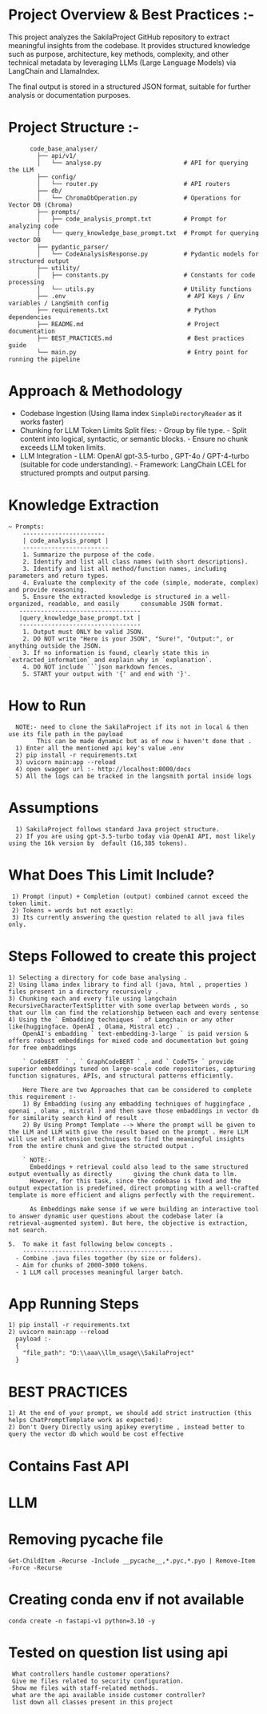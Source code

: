 # Project Overview & Best Practices :-

  This project analyzes the SakilaProject GitHub repository to extract meaningful insights from the codebase. It provides structured knowledge such as purpose, architecture, key methods, complexity, and other technical metadata by leveraging LLMs (Large Language Models) via LangChain and LlamaIndex.

  The final output is stored in a structured JSON format, suitable for further analysis or documentation purposes.

# Project Structure :-
          code_base_analyser/
            ├── api/v1/
            │   └── analyse.py                       # API for querying the LLM
            ├── config/
            │   └── router.py                        # API routers
            ├── db/
            │   └── ChromaDbOperation.py             # Operations for Vector DB (Chroma)
            ├── prompts/
            │   ├── code_analysis_prompt.txt         # Prompt for analyzing code
            │   └── query_knowledge_base_prompt.txt  # Prompt for querying vector DB
            ├── pydantic_parser/
            │   └── CodeAnalysisResponse.py          # Pydantic models for structured output
            ├── utility/
            │   ├── constants.py                     # Constants for code processing
            │   └── utils.py                         # Utility functions
            ├── .env                                  # API Keys / Env variables / LangSmith config
            ├── requirements.txt                      # Python dependencies
            ├── README.md                             # Project documentation
            ├── BEST_PRACTICES.md                     # Best practices guide
            └── main.py                               # Entry point for running the pipeline



# Approach & Methodology
  - Codebase Ingestion (Using llama index ` SimpleDirectoryReader ` as it works faster)
  - Chunking for LLM Token Limits
      Split files:
          - Group by file type.
          - Split content into logical, syntactic, or semantic blocks.
          - Ensure no chunk exceeds LLM token limits.
  - LLM Integration
        - LLM: OpenAI gpt-3.5-turbo , GPT-4o / GPT-4-turbo (suitable for code understanding).
        - Framework: LangChain LCEL for structured prompts and output parsing.

# Knowledge Extraction
    ~ Prompts:
        -----------------------
        | code_analysis_prompt |
        ------------------------
        1. Summarize the purpose of the code.
        2. Identify and list all class names (with short descriptions).
        3. Identify and list all method/function names, including parameters and return types.
        4. Evaluate the complexity of the code (simple, moderate, complex) and provide reasoning.
        5. Ensure the extracted knowledge is structured in a well-organized, readable, and easily      consumable JSON format.
       ----------------------------------
       |query_knowledge_base_prompt.txt |
       ----------------------------------
        1. Output must ONLY be valid JSON.
        2. DO NOT write "Here is your JSON", "Sure!", "Output:", or anything outside the JSON.
        3. If no information is found, clearly state this in `extracted_information` and explain why in `explanation`.
        4. DO NOT include ```json markdown fences.
        5. START your output with '{' and end with '}'.

#  How to Run
      NOTE:- need to clone the SakilaProject if its not in local & then use its file path in the payload
            This can be made dynamic but as of now i haven't done that . 
      1) Enter all the mentioned api key's value .env 
      2) pip install -r requirements.txt
      3) uvicorn main:app --reload
      4) open swagger url :- http://localhost:8000/docs
      5) All the logs can be tracked in the langsmith portal inside logs

# Assumptions
      1) SakilaProject follows standard Java project structure.
      2) If you are using gpt-3.5-turbo today via OpenAI API, most likely using the 16k version by  default (16,385 tokens).

# What Does This Limit Include?
     1) Prompt (input) + Completion (output) combined cannot exceed the token limit.
     2) Tokens ≈ words but not exactly:
     3) Its currently answering the question related to all java files only.  

# Steps Followed to create this project 
    1) Selecting a directory for code base analysing .
    2) Using llama index library to find all (java, html , properties ) files present in a directory recursively .
    3) Chunking each and every file using langchain RecursiveCharacterTextSplitter with some overlap between words , so that our llm can find the relationship between each and every sentense
    4) Using the ` Embadding techniques ` of Langchain or any other like(huggingface. OpenAI , Olama, Mistral etc) .
        OpenAI's embadding ` text-embedding-3-large ` is paid version & offers robust embeddings for mixed code and documentation but going for free embaddings 

        ` CodeBERT  ` , ` GraphCodeBERT ` , and ` CodeT5+ ` provide superior embeddings tuned on large-scale code repositories, capturing function signatures, APIs, and structural patterns efficiently. 

        Here There are two Approaches that can be considered to complete this requirement :- 
        1) By Embadding (using any embadding techniques of huggingface , openai , olama , mistral ) and then save those embaddings in vector db for similarity search kind of result .
        2) By Using Prompt Template --> Where the prompt will be given to the LLM and LLM with give the result based on the prompt . Here LLM will use self attension techniques to find the meaningful insights from the entire chunk and give the structed output . 

        ` NOTE:- 
          Embeddings + retrieval could also lead to the same structured output eventually as directly      giving the chunk data to llm.
          However, for this task, since the codebase is fixed and the output expectation is predefined, direct prompting with a well-crafted template is more efficient and aligns perfectly with the requirement.

          As Embeddings make sense if we were building an interactive tool to answer dynamic user questions about the codebase later (a retrieval-augmented system). But here, the objective is extraction, not search.

    5.  To make it fast following below concepts . 
        ------------------------------------------
      - Combine .java files together (by size or folders). 
      - Aim for chunks of 2000-3000 tokens. 
      - 1 LLM call processes meaningful larger batch.

# App Running Steps
    1) pip install -r requirements.txt
    2) uvicorn main:app --reload
      payload :- 
      {
        "file_path": "D:\\aaa\\llm_usage\\SakilaProject" 
      }

# BEST PRACTICES  
    1) At the end of your prompt, we should add strict instruction (this helps ChatPromptTemplate work as expected):
    2) Don't Query Directly using apikey everytime , instead better to query the vector db which would be cost effective 

# Contains Fast API
# LLM
# Removing __pycache__ file 
    Get-ChildItem -Recurse -Include __pycache__,*.pyc,*.pyo | Remove-Item -Force -Recurse
# Creating conda env if not available
    conda create -n fastapi-v1 python=3.10 -y

# Tested on question list using api 
     What controllers handle customer operations?
     Give me files related to security configuration.
     Show me files with staff-related methods.
     what are the api available inside customer controller?
     list down all classes present in this project